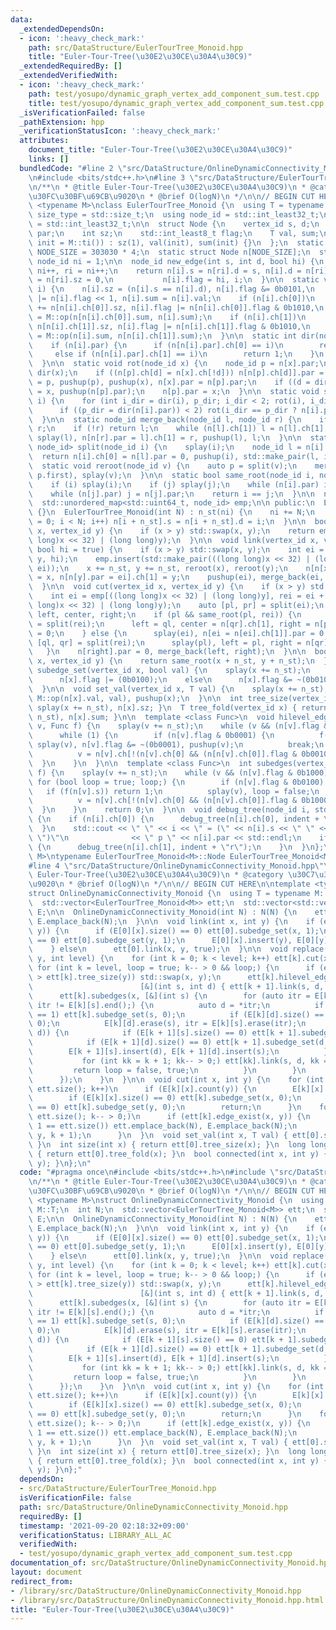 ```yaml
---
data:
  _extendedDependsOn:
  - icon: ':heavy_check_mark:'
    path: src/DataStructure/EulerTourTree_Monoid.hpp
    title: "Euler-Tour-Tree(\u30E2\u30CE\u30A4\u30C9)"
  _extendedRequiredBy: []
  _extendedVerifiedWith:
  - icon: ':heavy_check_mark:'
    path: test/yosupo/dynamic_graph_vertex_add_component_sum.test.cpp
    title: test/yosupo/dynamic_graph_vertex_add_component_sum.test.cpp
  _isVerificationFailed: false
  _pathExtension: hpp
  _verificationStatusIcon: ':heavy_check_mark:'
  attributes:
    document_title: "Euler-Tour-Tree(\u30E2\u30CE\u30A4\u30C9)"
    links: []
  bundledCode: "#line 2 \"src/DataStructure/OnlineDynamicConnectivity_Monoid.hpp\"\
    \n#include <bits/stdc++.h>\n#line 3 \"src/DataStructure/EulerTourTree_Monoid.hpp\"\
    \n/**\n * @title Euler-Tour-Tree(\u30E2\u30CE\u30A4\u30C9)\n * @category \u30C7\
    \u30FC\u30BF\u69CB\u9020\n * @brief O(logN)\n */\n\n// BEGIN CUT HERE\n\ntemplate\
    \ <typename M>\nclass EulerTourTree_Monoid {\n  using T = typename M::T;\n  using\
    \ size_type = std::size_t;\n  using node_id = std::int_least32_t;\n  using vertex_id\
    \ = std::int_least32_t;\n\n  struct Node {\n    vertex_id s, d;\n    node_id ch[2],\
    \ par;\n    int sz;\n    std::int_least8_t flag;\n    T val, sum;\n    Node(T\
    \ init = M::ti()) : sz(1), val(init), sum(init) {}\n  };\n  static constexpr int\
    \ NODE_SIZE = 303030 * 4;\n  static struct Node n[NODE_SIZE];\n  static inline\
    \ node_id ni = 1;\n\n  node_id new_edge(int s, int d, bool hi) {\n    int i =\
    \ ni++, ri = ni++;\n    return n[i].s = n[ri].d = s, n[i].d = n[ri].s = d, n[i].sz\
    \ = n[ri].sz = 0,\n           n[i].flag = hi, i;\n  }\n\n  static void pushup(node_id\
    \ i) {\n    n[i].sz = (n[i].s == n[i].d), n[i].flag &= 0b0101,\n    n[i].flag\
    \ |= n[i].flag << 1, n[i].sum = n[i].val;\n    if (n[i].ch[0])\n      n[i].sz\
    \ += n[n[i].ch[0]].sz, n[i].flag |= n[n[i].ch[0]].flag & 0b1010,\n          n[i].sum\
    \ = M::op(n[n[i].ch[0]].sum, n[i].sum);\n    if (n[i].ch[1])\n      n[i].sz +=\
    \ n[n[i].ch[1]].sz, n[i].flag |= n[n[i].ch[1]].flag & 0b1010,\n          n[i].sum\
    \ = M::op(n[i].sum, n[n[i].ch[1]].sum);\n  }\n\n  static int dir(node_id i) {\n\
    \    if (n[i].par) {\n      if (n[n[i].par].ch[0] == i)\n        return 0;\n \
    \     else if (n[n[i].par].ch[1] == i)\n        return 1;\n    }\n    return 2;\n\
    \  }\n\n  static void rot(node_id x) {\n    node_id p = n[x].par;\n    int d =\
    \ dir(x);\n    if ((n[p].ch[d] = n[x].ch[!d])) n[n[p].ch[d]].par = p;\n    n[x].ch[!d]\
    \ = p, pushup(p), pushup(x), n[x].par = n[p].par;\n    if ((d = dir(p)) < 2) n[n[p].par].ch[d]\
    \ = x, pushup(n[p].par);\n    n[p].par = x;\n  }\n\n  static void splay(node_id\
    \ i) {\n    for (int i_dir = dir(i), p_dir; i_dir < 2; rot(i), i_dir = dir(i))\n\
    \      if ((p_dir = dir(n[i].par)) < 2) rot(i_dir == p_dir ? n[i].par : i);\n\
    \  }\n\n  static node_id merge_back(node_id l, node_id r) {\n    if (!l) return\
    \ r;\n    if (!r) return l;\n    while (n[l].ch[1]) l = n[l].ch[1];\n    return\
    \ splay(l), n[n[r].par = l].ch[1] = r, pushup(l), l;\n  }\n\n  static std::pair<node_id,\
    \ node_id> split(node_id i) {\n    splay(i);\n    node_id l = n[i].ch[0];\n  \
    \  return n[i].ch[0] = n[l].par = 0, pushup(i), std::make_pair(l, i);\n  }\n\n\
    \  static void reroot(node_id v) {\n    auto p = split(v);\n    merge_back(p.second,\
    \ p.first), splay(v);\n  }\n\n  static bool same_root(node_id i, node_id j) {\n\
    \    if (i) splay(i);\n    if (j) splay(j);\n    while (n[i].par) i = n[i].par;\n\
    \    while (n[j].par) j = n[j].par;\n    return i == j;\n  }\n\n  node_id n_st;\n\
    \  std::unordered_map<std::uint64_t, node_id> emp;\n\n public:\n  EulerTourTree_Monoid()\
    \ {}\n  EulerTourTree_Monoid(int N) : n_st(ni) {\n    ni += N;\n    for (int i\
    \ = 0; i < N; i++) n[i + n_st].s = n[i + n_st].d = i;\n  }\n\n  bool edge_exist(vertex_id\
    \ x, vertex_id y) {\n    if (x > y) std::swap(x, y);\n    return emp.count(((long\
    \ long)x << 32) | (long long)y);\n  }\n\n  void link(vertex_id x, vertex_id y,\
    \ bool hi = true) {\n    if (x > y) std::swap(x, y);\n    int ei = new_edge(x,\
    \ y, hi);\n    emp.insert(std::make_pair(((long long)x << 32) | (long long)y,\
    \ ei));\n    x += n_st, y += n_st, reroot(x), reroot(y);\n    n[n[x].par = ei].ch[0]\
    \ = x, n[n[y].par = ei].ch[1] = y;\n    pushup(ei), merge_back(ei, ei + 1);\n\
    \  }\n\n  void cut(vertex_id x, vertex_id y) {\n    if (x > y) std::swap(x, y);\n\
    \    int ei = emp[((long long)x << 32) | (long long)y], rei = ei + 1;\n    emp.erase(((long\
    \ long)x << 32) | (long long)y);\n    auto [pl, pr] = split(ei);\n    node_id\
    \ left, center, right;\n    if (pl && same_root(pl, rei)) {\n      auto [ql, qr]\
    \ = split(rei);\n      left = ql, center = n[qr].ch[1], right = n[pr].ch[1], n[center].par\
    \ = 0;\n    } else {\n      splay(ei), n[ei = n[ei].ch[1]].par = 0;\n      auto\
    \ [ql, qr] = split(rei);\n      splay(pl), left = pl, right = n[qr].ch[1];\n \
    \   }\n    n[right].par = 0, merge_back(left, right);\n  }\n\n  bool connected(vertex_id\
    \ x, vertex_id y) {\n    return same_root(x + n_st, y + n_st);\n  }\n\n  void\
    \ subedge_set(vertex_id x, bool val) {\n    splay(x += n_st);\n    if (val)\n\
    \      n[x].flag |= (0b0100);\n    else\n      n[x].flag &= ~(0b0100);\n    pushup(x);\n\
    \  }\n\n  void set_val(vertex_id x, T val) {\n    splay(x += n_st), n[x].val =\
    \ M::op(n[x].val, val), pushup(x);\n  }\n\n  int tree_size(vertex_id x) { return\
    \ splay(x += n_st), n[x].sz; }\n  T tree_fold(vertex_id x) { return splay(x +=\
    \ n_st), n[x].sum; }\n\n  template <class Func>\n  void hilevel_edges(vertex_id\
    \ v, Func f) {\n    splay(v += n_st);\n    while (v && (n[v].flag & 0b0010)) {\n\
    \      while (1) {\n        if (n[v].flag & 0b0001) {\n          f(n[v].s, n[v].d),\
    \ splay(v), n[v].flag &= ~(0b0001), pushup(v);\n          break;\n        } else\n\
    \          v = n[v].ch[!(n[v].ch[0] && (n[n[v].ch[0]].flag & 0b0010))];\n    \
    \  }\n    }\n  }\n\n  template <class Func>\n  int subedges(vertex_id v, Func\
    \ f) {\n    splay(v += n_st);\n    while (v && (n[v].flag & 0b1000)) {\n     \
    \ for (bool loop = true; loop;) {\n        if (n[v].flag & 0b0100) {\n       \
    \   if (f(n[v].s)) return 1;\n          splay(v), loop = false;\n        } else\n\
    \          v = n[v].ch[!(n[v].ch[0] && (n[n[v].ch[0]].flag & 0b1000))];\n    \
    \  }\n    }\n    return 0;\n  }\n\n  void debug_tree(node_id i, std::string indent)\
    \ {\n    if (n[i].ch[0]) {\n      debug_tree(n[i].ch[0], indent + \"l\");\n  \
    \  }\n    std::cout << \" \" << i << \" = (\" << n[i].s << \" \" << n[i].d <<\
    \ \")\"\n              << \" p \" << n[i].par << std::endl;\n    if (n[i].ch[1])\
    \ {\n      debug_tree(n[i].ch[1], indent + \"r\");\n    }\n  }\n};\ntemplate <typename\
    \ M>\ntypename EulerTourTree_Monoid<M>::Node EulerTourTree_Monoid<M>::n[NODE_SIZE];\n\
    #line 4 \"src/DataStructure/OnlineDynamicConnectivity_Monoid.hpp\"\n/**\n * @title\
    \ Euler-Tour-Tree(\u30E2\u30CE\u30A4\u30C9)\n * @category \u30C7\u30FC\u30BF\u69CB\
    \u9020\n * @brief O(logN)\n */\n\n// BEGIN CUT HERE\n\ntemplate <typename M>\n\
    struct OnlineDynamicConnectivity_Monoid {\n  using T = typename M::T;\n  int N;\n\
    \  std::vector<EulerTourTree_Monoid<M>> ett;\n  std::vector<std::vector<std::unordered_set<int>>>\
    \ E;\n\n  OnlineDynamicConnectivity_Monoid(int N) : N(N) {\n    ett.emplace_back(N),\
    \ E.emplace_back(N);\n  }\n\n  void link(int x, int y) {\n    if (ett[0].connected(x,\
    \ y)) {\n      if (E[0][x].size() == 0) ett[0].subedge_set(x, 1);\n      if (E[0][y].size()\
    \ == 0) ett[0].subedge_set(y, 1);\n      E[0][x].insert(y), E[0][y].insert(x);\n\
    \    } else\n      ett[0].link(x, y, true);\n  }\n\n  void replace(int x, int\
    \ y, int level) {\n    for (int k = 0; k < level; k++) ett[k].cut(x, y);\n   \
    \ for (int k = level, loop = true; k-- > 0 && loop;) {\n      if (ett[k].tree_size(x)\
    \ > ett[k].tree_size(y)) std::swap(x, y);\n      ett[k].hilevel_edges(x,\n   \
    \                        [&](int s, int d) { ett[k + 1].link(s, d, true); });\n\
    \      ett[k].subedges(x, [&](int s) {\n        for (auto itr = E[k][s].begin();\
    \ itr != E[k][s].end();) {\n          auto d = *itr;\n          if (E[k][s].size()\
    \ == 1) ett[k].subedge_set(s, 0);\n          if (E[k][d].size() == 1) ett[k].subedge_set(d,\
    \ 0);\n          E[k][d].erase(s), itr = E[k][s].erase(itr);\n          if (ett[k].connected(s,\
    \ d)) {\n            if (E[k + 1][s].size() == 0) ett[k + 1].subedge_set(s, 1);\n\
    \            if (E[k + 1][d].size() == 0) ett[k + 1].subedge_set(d, 1);\n    \
    \        E[k + 1][s].insert(d), E[k + 1][d].insert(s);\n          } else {\n \
    \           for (int kk = k + 1; kk-- > 0;) ett[kk].link(s, d, kk == k);\n   \
    \         return loop = false, true;\n          }\n        }\n        return false;\n\
    \      });\n    }\n  }\n\n  void cut(int x, int y) {\n    for (int k = 0; k <\
    \ ett.size(); k++)\n      if (E[k][x].count(y)) {\n        E[k][x].erase(y), E[k][y].erase(x);\n\
    \        if (E[k][x].size() == 0) ett[k].subedge_set(x, 0);\n        if (E[k][y].size()\
    \ == 0) ett[k].subedge_set(y, 0);\n        return;\n      }\n    for (int k =\
    \ ett.size(); k-- > 0;)\n      if (ett[k].edge_exist(x, y)) {\n        if (k +\
    \ 1 == ett.size()) ett.emplace_back(N), E.emplace_back(N);\n        replace(x,\
    \ y, k + 1);\n      }\n  }\n  void set_val(int x, T val) { ett[0].set_val(x, val);\
    \ }\n  int size(int x) { return ett[0].tree_size(x); }\n  long long fold(int x)\
    \ { return ett[0].tree_fold(x); }\n  bool connected(int x, int y) { return ett[0].connected(x,\
    \ y); }\n};\n"
  code: "#pragma once\n#include <bits/stdc++.h>\n#include \"src/DataStructure/EulerTourTree_Monoid.hpp\"\
    \n/**\n * @title Euler-Tour-Tree(\u30E2\u30CE\u30A4\u30C9)\n * @category \u30C7\
    \u30FC\u30BF\u69CB\u9020\n * @brief O(logN)\n */\n\n// BEGIN CUT HERE\n\ntemplate\
    \ <typename M>\nstruct OnlineDynamicConnectivity_Monoid {\n  using T = typename\
    \ M::T;\n  int N;\n  std::vector<EulerTourTree_Monoid<M>> ett;\n  std::vector<std::vector<std::unordered_set<int>>>\
    \ E;\n\n  OnlineDynamicConnectivity_Monoid(int N) : N(N) {\n    ett.emplace_back(N),\
    \ E.emplace_back(N);\n  }\n\n  void link(int x, int y) {\n    if (ett[0].connected(x,\
    \ y)) {\n      if (E[0][x].size() == 0) ett[0].subedge_set(x, 1);\n      if (E[0][y].size()\
    \ == 0) ett[0].subedge_set(y, 1);\n      E[0][x].insert(y), E[0][y].insert(x);\n\
    \    } else\n      ett[0].link(x, y, true);\n  }\n\n  void replace(int x, int\
    \ y, int level) {\n    for (int k = 0; k < level; k++) ett[k].cut(x, y);\n   \
    \ for (int k = level, loop = true; k-- > 0 && loop;) {\n      if (ett[k].tree_size(x)\
    \ > ett[k].tree_size(y)) std::swap(x, y);\n      ett[k].hilevel_edges(x,\n   \
    \                        [&](int s, int d) { ett[k + 1].link(s, d, true); });\n\
    \      ett[k].subedges(x, [&](int s) {\n        for (auto itr = E[k][s].begin();\
    \ itr != E[k][s].end();) {\n          auto d = *itr;\n          if (E[k][s].size()\
    \ == 1) ett[k].subedge_set(s, 0);\n          if (E[k][d].size() == 1) ett[k].subedge_set(d,\
    \ 0);\n          E[k][d].erase(s), itr = E[k][s].erase(itr);\n          if (ett[k].connected(s,\
    \ d)) {\n            if (E[k + 1][s].size() == 0) ett[k + 1].subedge_set(s, 1);\n\
    \            if (E[k + 1][d].size() == 0) ett[k + 1].subedge_set(d, 1);\n    \
    \        E[k + 1][s].insert(d), E[k + 1][d].insert(s);\n          } else {\n \
    \           for (int kk = k + 1; kk-- > 0;) ett[kk].link(s, d, kk == k);\n   \
    \         return loop = false, true;\n          }\n        }\n        return false;\n\
    \      });\n    }\n  }\n\n  void cut(int x, int y) {\n    for (int k = 0; k <\
    \ ett.size(); k++)\n      if (E[k][x].count(y)) {\n        E[k][x].erase(y), E[k][y].erase(x);\n\
    \        if (E[k][x].size() == 0) ett[k].subedge_set(x, 0);\n        if (E[k][y].size()\
    \ == 0) ett[k].subedge_set(y, 0);\n        return;\n      }\n    for (int k =\
    \ ett.size(); k-- > 0;)\n      if (ett[k].edge_exist(x, y)) {\n        if (k +\
    \ 1 == ett.size()) ett.emplace_back(N), E.emplace_back(N);\n        replace(x,\
    \ y, k + 1);\n      }\n  }\n  void set_val(int x, T val) { ett[0].set_val(x, val);\
    \ }\n  int size(int x) { return ett[0].tree_size(x); }\n  long long fold(int x)\
    \ { return ett[0].tree_fold(x); }\n  bool connected(int x, int y) { return ett[0].connected(x,\
    \ y); }\n};"
  dependsOn:
  - src/DataStructure/EulerTourTree_Monoid.hpp
  isVerificationFile: false
  path: src/DataStructure/OnlineDynamicConnectivity_Monoid.hpp
  requiredBy: []
  timestamp: '2021-09-20 02:18:32+09:00'
  verificationStatus: LIBRARY_ALL_AC
  verifiedWith:
  - test/yosupo/dynamic_graph_vertex_add_component_sum.test.cpp
documentation_of: src/DataStructure/OnlineDynamicConnectivity_Monoid.hpp
layout: document
redirect_from:
- /library/src/DataStructure/OnlineDynamicConnectivity_Monoid.hpp
- /library/src/DataStructure/OnlineDynamicConnectivity_Monoid.hpp.html
title: "Euler-Tour-Tree(\u30E2\u30CE\u30A4\u30C9)"
---
```

